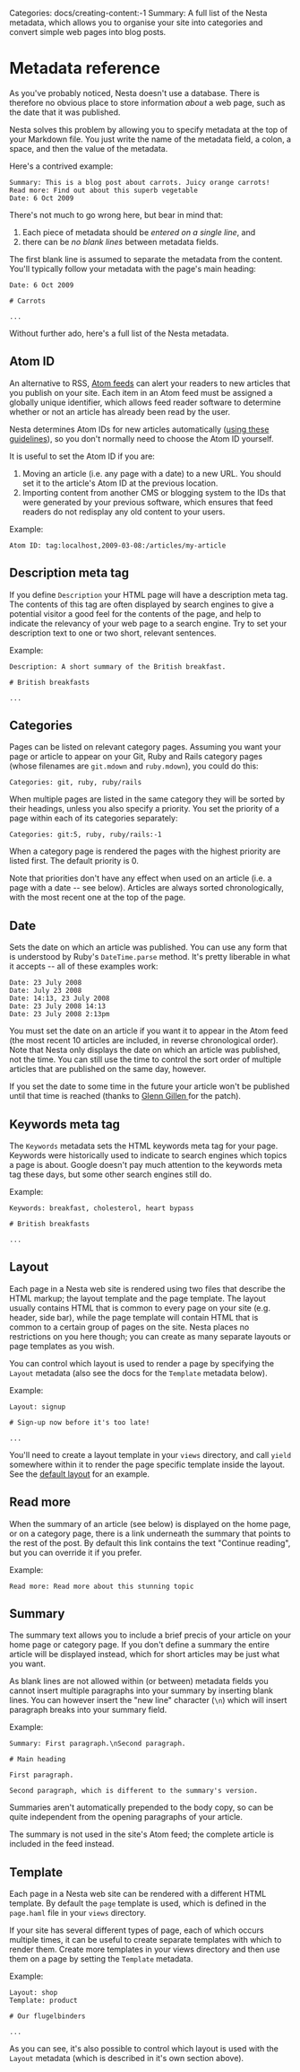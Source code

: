 Categories: docs/creating-content:-1
Summary: A full list of the Nesta metadata, which allows you to organise your site into categories and convert simple web pages into blog posts.

# Metadata reference

As you've probably noticed, Nesta doesn't use a database. There is
therefore no obvious place to store information *about* a web page, such
as the date that it was published.

Nesta solves this problem by allowing you to specify metadata at the top
of your Markdown file. You just write the name of the metadata field, a
colon, a space, and then the value of the metadata. 

Here's a contrived example:

    Summary: This is a blog post about carrots. Juicy orange carrots!
    Read more: Find out about this superb vegetable
    Date: 6 Oct 2009

There's not much to go wrong here, but bear in mind that:

 1. Each piece of metadata should be *entered on a single line*, and
 2. there can be *no blank lines* between metadata fields.

The first blank line is assumed to separate the metadata from the
content. You'll typically follow your metadata with the page's main
heading:

    Date: 6 Oct 2009
    
    # Carrots
    
    ...

Without further ado, here's a full list of the Nesta metadata.

## Atom ID

An alternative to RSS, [Atom feeds][atom] can alert your readers to new
articles that you publish on your site. Each item in an Atom feed must
be assigned a globally unique identifier, which allows feed reader
software to determine whether or not an article has already been read by
the user.

[atom]: http://en.wikipedia.org/wiki/Atom_(standard)

Nesta determines Atom IDs for new articles automatically ([using these
guidelines](http://diveintomark.org/archives/2004/05/28/howto-atom-id
"How to make a good ID in Atom [dive into mark]")), so you don't
normally need to choose the Atom ID yourself.

It is useful to set the Atom ID if you are:

 1. Moving an article (i.e. any page with a date) to a new URL. You
    should set it to the article's Atom ID at the previous location.
 2. Importing content from another CMS or blogging system to the IDs
    that were generated by your previous software, which ensures that
    feed readers do not redisplay any old content to your users.

Example:

    Atom ID: tag:localhost,2009-03-08:/articles/my-article

## Description meta tag

If you define `Description` your HTML page will have a description meta
tag. The contents of this tag are often displayed by search engines to
give a potential visitor a good feel for the contents of the page, and
help to indicate the relevancy of your web page to a search engine. Try
to set your description text to one or two short, relevant sentences.

Example:

    Description: A short summary of the British breakfast.
    
    # British breakfasts
    
    ...

## Categories

Pages can be listed on relevant category pages. Assuming you want your
page or article to appear on your Git, Ruby and Rails category pages
(whose filenames are `git.mdown` and `ruby.mdown`), you could do this:

    Categories: git, ruby, ruby/rails

When multiple pages are listed in the same category they will be sorted
by their headings, unless you also specify a priority. You set the
priority of a page within each of its categories separately:

    Categories: git:5, ruby, ruby/rails:-1

When a category page is rendered the pages with the highest priority are
listed first. The default priority is 0.

Note that priorities don't have any effect when used on an article (i.e.
a page with a date -- see below). Articles are always sorted
chronologically, with the most recent one at the top of the page.

## Date

Sets the date on which an article was published. You can use any form
that is understood by Ruby's `DateTime.parse` method. It's pretty
liberable in what it accepts -- all of these examples work:

    Date: 23 July 2008
    Date: July 23 2008
    Date: 14:13, 23 July 2008
    Date: 23 July 2008 14:13
    Date: 23 July 2008 2:13pm

You must set the date on an article if you want it to appear in the Atom
feed (the most recent 10 articles are included, in reverse chronological
order). Note that Nesta only displays the date on which an article was
published, not the time. You can still use the time to control the sort
order of multiple articles that are published on the same day, however.

If you set the date to some time in the future your article won't be
published until that time is reached (thanks to [Glenn Gillen ][glenn]
for the patch).

[glenn]: http://glenngillen.com/ "Glenn Gillen"

## Keywords meta tag

The `Keywords` metadata sets the HTML keywords meta tag for your page.
Keywords were historically used to indicate to search engines which
topics a page is about. Google doesn't pay much attention to the
keywords meta tag these days, but some other search engines still do.

Example:

    Keywords: breakfast, cholesterol, heart bypass
    
    # British breakfasts
    
    ...

## Layout

Each page in a Nesta web site is rendered using two files that describe
the HTML markup; the layout template and the page template. The layout
usually contains HTML that is common to every page on your site (e.g.
header, side bar), while the page template will contain HTML that is
common to a certain group of pages on the site. Nesta places no
restrictions on you here though; you can create as many separate layouts
or page templates as you wish.

You can control which layout is used to render a page by specifying the
`Layout` metadata (also see the docs for the `Template` metadata below).

Example:

    Layout: signup
    
    # Sign-up now before it's too late!
    
    ...

You'll need to create a layout template in your `views` directory, and
call `yield` somewhere within it to render the page specific template
inside the layout. See the [default layout][layout] for an example.    

[layout]: https://github.com/gma/nesta/blob/master/views/layout.haml

## Read more

When the summary of an article (see below) is displayed on the home
page, or on a category page, there is a link underneath the summary that
points to the rest of the post. By default this link contains the text
"Continue reading", but you can override it if you prefer.

Example:

    Read more: Read more about this stunning topic

## Summary

The summary text allows you to include a brief precis of your article on
your home page or category page. If you don't define a summary the
entire article will be displayed instead, which for short articles may
be just what you want.

As blank lines are not allowed within (or between) metadata fields you
cannot insert multiple paragraphs into your summary by inserting blank
lines. You can however insert the "new line" character (`\n`) which will
insert paragraph breaks into your summary field.

Example:

    Summary: First paragraph.\nSecond paragraph.
    
    # Main heading
    
    First paragraph.
    
    Second paragraph, which is different to the summary's version.

Summaries aren't automatically prepended to the body copy, so can be
quite independent from the opening paragraphs of your article.

The summary is not used in the site's Atom feed; the complete article is
included in the feed instead.

## Template

Each page in a Nesta web site can be rendered with a different HTML
template. By default the `page` template is used, which is defined in
the `page.haml` file in your `views` directory.

If your site has several different types of page, each of which occurs
multiple times, it can be useful to create separate templates with which
to render them. Create more templates in your views directory and then
use them on a page by setting the `Template` metadata.

Example:

    Layout: shop
    Template: product
    
    # Our flugelbinders
    
    ...

As you can see, it's also possible to control which layout is used with
the `Layout` metadata (which is described in it's own section above).
